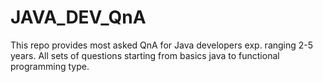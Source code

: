 # JAVA_DEV_QnA
This repo provides most asked QnA for Java developers exp. ranging 2-5 years.
All sets of questions starting from basics java to functional programming type. 
